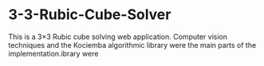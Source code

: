 # 3-3-Rubic-Cube-Solver
This is a 3×3 Rubic cube solving web application. Computer vision techniques and the Kociemba  algorithmic library were the main parts of the implementation.ibrary were
